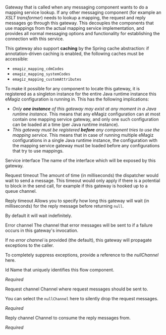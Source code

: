 
Gateway that is called when any messaging component wants to do a mapping service lookup.
If any other messaging component (for example an <i>XSLT transformer</i>) needs to lookup a mapping, the request and reply messages go through this gateway. This decouples the components that use mappings from the actual mapping service implementation, and provides all normal messaging options and functionality for establishing the connection with this service.

This gateway also support <b>caching</b> by the Spring cache abstraction: if annotation-driven caching is enabled, the following caches must be accessible:
- <code>emagiz_mapping_cdmCodes</code>
- <code>emagiz_mapping_systemCodes</code>
- <code>emagiz_mapping_customAttributes</code>

To make it possible for any component to locate this gateway, it is registered as a singleton instance for the entire Java runtime instance this eMagiz configuration is running in. This has the following implications:
 - <i>Only <b>one instance</b> of this gateway may exist at any moment in a Java runtime instance.</i> This means that any eMagiz configuration can at most contain one mapping service gateway, and only one such configuration can be loaded at a time (per Java runtime instance).
 - <i>This gateway must be registered <b>before</b> any component tries to use the mapping service.</i> This means that in case of running multiple eMagiz configurations in a single Java runtime instance, the configuration with the mapping service gateway must be loaded before any configurations that try to use mappings.


Service interface
The name of the interface which will be exposed by this gateway.


Request timeout
The amount of time (in milliseconds) the dispatcher would wait to send a message. This timeout would only apply if there is a potential to block in the send call, for example if this gateway is hooked up to a queue channel.


Reply timeout
Allows you to specify how long this gateway will wait (in milliseconds) for the reply message before returning <code>null</code>.

By default it will wait indefinitely.


Error channel
The channel that error messages will be sent to if a failure occurs in this gateway's invocation.

If no <i>error channel</i> is provided (the default), this gateway will propagate exceptions to the caller.

To completely suppress exceptions, provide a reference to the <i>nullChannel</i> here.


Id
Name that uniquely identifies this flow component.

<i>Required</i>


Request channel
Channel where request messages should be sent to.

You can select the <code>nullChannel</code> here to silently drop the request messages.

<i>Required</i>


Reply channel
Channel to consume the reply messages from.

<i>Required</i>


